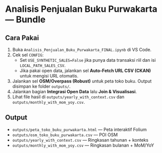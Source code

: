 
# Analisis Penjualan Buku Purwakarta — Bundle

## Cara Pakai
1. Buka `Analisis_Penjualan_Buku_Purwakarta_FINAL.ipynb` di VS Code.
2. Cek sel `CONFIG`:
   - Set `USE_SYNTHETIC_SALES=False` jika punya data transaksi riil dan isi `LOCAL_PATH_SALES_CSV`.
   - Jika pakai open data, jalankan sel **Auto-Fetch URL CSV (CKAN)** untuk mengisi URL otomatis.
3. Jalankan sel **OSM/Overpass (Robust)** untuk peta toko buku. Output disimpan ke folder `outputs/`.
4. Jalankan bagian **Integrasi Open Data** lalu **Join & Visualisasi**.
5. Lihat file hasil di `outputs/yearly_with_context.csv` dan `outputs/monthly_with_mom_yoy.csv`.

## Output
- `outputs/peta_toko_buku_purwakarta.html` — Peta interaktif Folium
- `outputs/osm_toko_buku_purwakarta.csv` — POI OSM
- `outputs/yearly_with_context.csv` — Ringkasan tahunan + konteks
- `outputs/monthly_with_mom_yoy.csv` — Ringkasan bulanan + MoM/YoY

